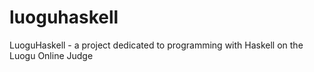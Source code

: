 # luoguhaskell
LuoguHaskell - a project dedicated to programming with Haskell on the Luogu Online Judge
